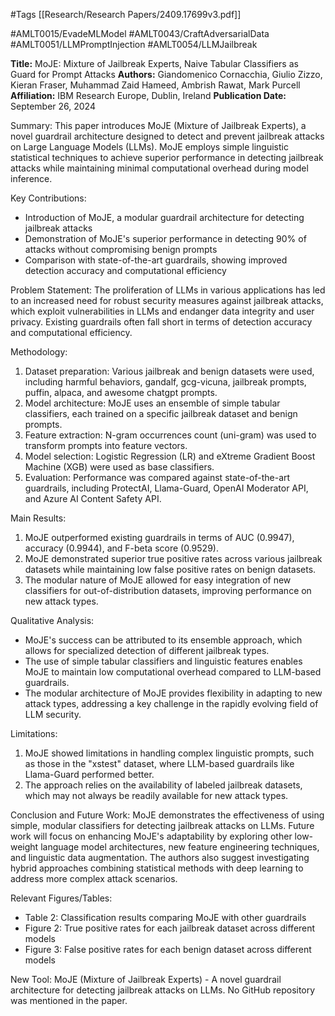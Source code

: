 #Tags
[[Research/Research Papers/2409.17699v3.pdf]]

#AMLT0015/EvadeMLModel
#AMLT0043/CraftAdversarialData
#AMLT0051/LLMPromptInjection
#AMLT0054/LLMJailbreak

**Title:** MoJE: Mixture of Jailbreak Experts, Naive Tabular Classifiers as Guard for Prompt Attacks
**Authors:** Giandomenico Cornacchia, Giulio Zizzo, Kieran Fraser, Muhammad Zaid Hameed, Ambrish Rawat, Mark Purcell
**Affiliation:** IBM Research Europe, Dublin, Ireland
**Publication Date:** September 26, 2024

Summary:
This paper introduces MoJE (Mixture of Jailbreak Experts), a novel guardrail architecture designed to detect and prevent jailbreak attacks on Large Language Models (LLMs). MoJE employs simple linguistic statistical techniques to achieve superior performance in detecting jailbreak attacks while maintaining minimal computational overhead during model inference.

Key Contributions:
- Introduction of MoJE, a modular guardrail architecture for detecting jailbreak attacks
- Demonstration of MoJE's superior performance in detecting 90% of attacks without compromising benign prompts
- Comparison with state-of-the-art guardrails, showing improved detection accuracy and computational efficiency

Problem Statement:
The proliferation of LLMs in various applications has led to an increased need for robust security measures against jailbreak attacks, which exploit vulnerabilities in LLMs and endanger data integrity and user privacy. Existing guardrails often fall short in terms of detection accuracy and computational efficiency.

Methodology:
1. Dataset preparation: Various jailbreak and benign datasets were used, including harmful behaviors, gandalf, gcg-vicuna, jailbreak prompts, puffin, alpaca, and awesome chatgpt prompts.
2. Model architecture: MoJE uses an ensemble of simple tabular classifiers, each trained on a specific jailbreak dataset and benign prompts.
3. Feature extraction: N-gram occurrences count (uni-gram) was used to transform prompts into feature vectors.
4. Model selection: Logistic Regression (LR) and eXtreme Gradient Boost Machine (XGB) were used as base classifiers.
5. Evaluation: Performance was compared against state-of-the-art guardrails, including ProtectAI, Llama-Guard, OpenAI Moderator API, and Azure AI Content Safety API.

Main Results:
1. MoJE outperformed existing guardrails in terms of AUC (0.9947), accuracy (0.9944), and F-beta score (0.9529).
2. MoJE demonstrated superior true positive rates across various jailbreak datasets while maintaining low false positive rates on benign datasets.
3. The modular nature of MoJE allowed for easy integration of new classifiers for out-of-distribution datasets, improving performance on new attack types.

Qualitative Analysis:
- MoJE's success can be attributed to its ensemble approach, which allows for specialized detection of different jailbreak types.
- The use of simple tabular classifiers and linguistic features enables MoJE to maintain low computational overhead compared to LLM-based guardrails.
- The modular architecture of MoJE provides flexibility in adapting to new attack types, addressing a key challenge in the rapidly evolving field of LLM security.

Limitations:
1. MoJE showed limitations in handling complex linguistic prompts, such as those in the "xstest" dataset, where LLM-based guardrails like Llama-Guard performed better.
2. The approach relies on the availability of labeled jailbreak datasets, which may not always be readily available for new attack types.

Conclusion and Future Work:
MoJE demonstrates the effectiveness of using simple, modular classifiers for detecting jailbreak attacks on LLMs. Future work will focus on enhancing MoJE's adaptability by exploring other low-weight language model architectures, new feature engineering techniques, and linguistic data augmentation. The authors also suggest investigating hybrid approaches combining statistical methods with deep learning to address more complex attack scenarios.

Relevant Figures/Tables:
- Table 2: Classification results comparing MoJE with other guardrails
- Figure 2: True positive rates for each jailbreak dataset across different models
- Figure 3: False positive rates for each benign dataset across different models

New Tool:
MoJE (Mixture of Jailbreak Experts) - A novel guardrail architecture for detecting jailbreak attacks on LLMs. No GitHub repository was mentioned in the paper.